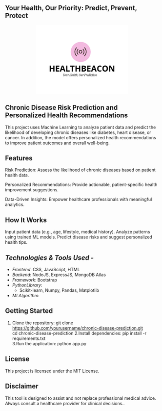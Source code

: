 ##     Your Health, Our Priority: Predict, Prevent, Protect
<p align="center">
<img src="static/logo1 (2).png" width="300"/>
 </p>





## Chronic Disease Risk Prediction and Personalized Health Recommendations
This project uses Machine Learning to analyze patient data and predict the likelihood of developing chronic diseases like diabetes, heart disease, or cancer. In addition, the model offers personalized health recommendations to improve patient outcomes and overall well-being.

## Features
Risk Prediction: Assess the likelihood of chronic diseases based on patient health data.

Personalized Recommendations: Provide actionable, patient-specific health improvement suggestions.

Data-Driven Insights: Empower healthcare professionals with meaningful analytics.
## How It Works
Input patient data (e.g., age, lifestyle, medical history).
Analyze patterns using trained ML models.
Predict disease risks and suggest personalized health tips.
## *Technologies & Tools Used -*

- *Frontend*: CSS, JavaScript, HTML  
- *Backend*: NodeJS, ExpressJS, MongoDB Atlas  
- *Framework*: Bootstrap  
- *PythonLibrary*:  
  - Scikit-learn, Numpy, Pandas, Matplotlib
- *MLAlgorithm*:  
## Getting Started
1. Clone the repository:
    git clone https://github.com/yourusername/chronic-disease-prediction.git  
    cd chronic-disease-prediction
2.Install dependencies:
   pip install -r requirements.txt  
3.Run the application:
   python app.py  
## License
This project is licensed under the MIT License.
## Disclaimer
This tool is designed to assist and not replace professional medical advice. Always consult a healthcare provider for clinical decisions..
